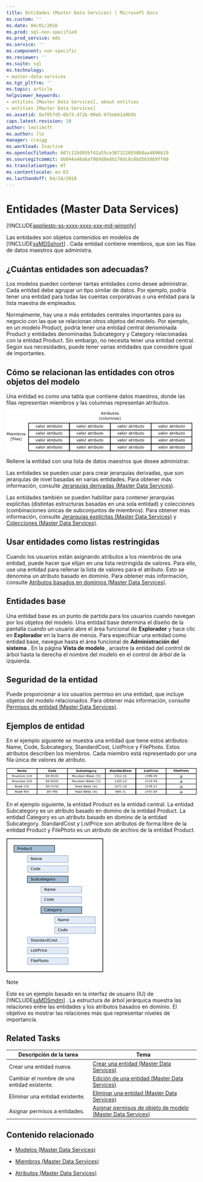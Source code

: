 ```yaml
---
title: Entidades (Master Data Services) | Microsoft Docs
ms.custom: ''
ms.date: 04/01/2016
ms.prod: sql-non-specified
ms.prod_service: mds
ms.service: ''
ms.component: non-specific
ms.reviewer: ''
ms.suite: sql
ms.technology:
- master-data-services
ms.tgt_pltfrm: ''
ms.topic: article
helpviewer_keywords:
- entities [Master Data Services], about entities
- entities [Master Data Services]
ms.assetid: 0af057d5-6b73-472b-99eb-9f5eb61a9b5b
caps.latest.revision: 10
author: leolimsft
ms.author: lle
manager: craigg
ms.workload: Inactive
ms.openlocfilehash: 0d7c11b995bf42a55ce3673120550b8aa4896b19
ms.sourcegitcommit: bb044a48a6af9b9d8edb178dc8c8bd5658b9ff68
ms.translationtype: HT
ms.contentlocale: es-ES
ms.lasthandoff: 04/18/2018
---
```

# <a name="entities-master-data-services"></a>Entidades (Master Data Services)

[!INCLUDE[appliesto-ss-xxxx-xxxx-xxx-md-winonly](../includes/appliesto-ss-xxxx-xxxx-xxx-md-winonly.md)]

  Las entidades son objetos contenidos en modelos de [!INCLUDE[ssMDSshort](../includes/ssmdsshort-md.md)] . Cada entidad contiene miembros, que son las filas de datos maestros que administra.  
  
## <a name="how-many-entities-are-appropriate"></a>¿Cuántas entidades son adecuadas?  
 Los modelos pueden contener tantas entidades como desee administrar. Cada entidad debe agrupar un tipo similar de datos. Por ejemplo, podría tener una entidad para todas las cuentas corporativas o una entidad para la lista maestra de empleados.  
  
 Normalmente, hay una o más entidades centrales importantes para su negocio con las que se relacionan otros objetos del modelo. Por ejemplo, en un modelo Product, podría tener una entidad central denominada Product y entidades denominadas Subcategory y Category relacionadas con la entidad Product. Sin embargo, no necesita tener una entidad central. Según sus necesidades, puede tener varias entidades que considere igual de importantes.  
  
## <a name="how-entities-relate-to-other-model-objects"></a>Cómo se relacionan las entidades con otros objetos del modelo  
 Una entidad es como una tabla que contiene datos maestros, donde las filas representan miembros y las columnas representan atributos.  
  
 ![Entidad de Master Data Services representada como una tabla](../master-data-services/media/mds-conc-entity-table.gif "Entidad de Master Data Services representada como una tabla")  
  
 Rellene la entidad con una lista de datos maestros que desee administrar.  
  
 Las entidades se pueden usar para crear jerarquías derivadas, que son jerarquías de nivel basadas en varias entidades. Para obtener más información, consulte [Jerarquías derivadas &#40;Master Data Services&#41;](../master-data-services/derived-hierarchies-master-data-services.md).  
  
 Las entidades también se pueden habilitar para contener jerarquías explícitas (distintas estructuras basadas en una sola entidad) y colecciones (combinaciones únicas de subconjuntos de miembros). Para obtener más información, consulte [Jerarquías explícitas &#40;Master Data Services&#41;](../master-data-services/explicit-hierarchies-master-data-services.md) y [Colecciones &#40;Master Data Services&#41;](../master-data-services/collections-master-data-services.md).  
  
## <a name="using-entities-as-constrained-lists"></a>Usar entidades como listas restringidas  
 Cuando los usuarios están asignando atributos a los miembros de una entidad, puede hacer que elijan en una lista restringida de valores. Para ello, use una entidad para rellenar la lista de valores para el atributo. Esto se denomina un atributo basado en dominio. Para obtener más información, consulte [Atributos basados en dominios &#40;Master Data Services&#41;](../master-data-services/domain-based-attributes-master-data-services.md).  
  
## <a name="base-entities"></a>Entidades base  
 Una entidad base es un punto de partida para los usuarios cuando navegan por los objetos del modelo. Una entidad base determina el diseño de la pantalla cuando un usuario abre el área funcional de **Explorador** y hace clic en **Explorador** en la barra de menús. Para especificar una entidad como entidad base, navegue hasta el área funcional de **Administración del sistema** . En la página **Vista de modelo** , arrastre la entidad del control de árbol hasta la derecha el nombre del modelo en el control de árbol de la izquierda.  
  
## <a name="entity-security"></a>Seguridad de la entidad  
 Puede proporcionar a los usuarios permiso en una entidad, que incluye objetos del modelo relacionados. Para obtener más información, consulte [Permisos de entidad &#40;Master Data Services&#41;](../master-data-services/entity-permissions-master-data-services.md).  
  
## <a name="entity-examples"></a>Ejemplos de entidad  
 En el ejemplo siguiente se muestra una entidad que tiene estos atributos: Name, Code, Subcategory, StandardCost, ListPrice y FilePhoto. Estos atributos describen los miembros. Cada miembro está representado por una fila única de valores de atributo.  
  
 ![Tabla de entidades de producto de bicicleta](../master-data-services/media/mds-conc-entity-table-w-data.gif "Tabla de entidades de producto de bicicleta")  
  
 En el ejemplo siguiente, la entidad Product es la entidad central. La entidad Subcategory es un atributo basado en domino de la entidad Product. La entidad Category es un atributo basado en domino de la entidad Subcategory. StandardCost y ListPrice son atributos de forma libre de la entidad Product y FilePhoto es un atributo de archivo de la entidad Product.  
  
 ![Estructura de árbol de entidad de producto](../master-data-services/media/mds-conc-entity-ui.gif "Estructura de árbol de entidad de producto")  
  
> [!NOTE]  
>  Este es un ejemplo basado en la interfaz de usuario (IU) de [!INCLUDE[ssMDSmdm](../includes/ssmdsmdm-md.md)] . La estructura de árbol jerárquica muestra las relaciones entre las entidades y los atributos basados en dominio. El objetivo es mostrar las relaciones más que representar niveles de importancia.  
  
## <a name="related-tasks"></a>Related Tasks  
  
|Descripción de la tarea|Tema|  
|----------------------|-----------|  
|Crear una entidad nueva.|[Crear una entidad &#40;Master Data Services&#41;](../master-data-services/create-an-entity-master-data-services.md)|  
|Cambiar el nombre de una entidad existente.|[Edición de una entidad &#40;Master Data Services&#41;](../master-data-services/edit-an-entity-master-data-services.md)|  
|Eliminar una entidad existente.|[Eliminar una entidad &#40;Master Data Services&#41;](../master-data-services/delete-an-entity-master-data-services.md)|  
|Asignar permisos a entidades.|[Asignar permisos de objeto de modelo &#40;Master Data Services&#41;](../master-data-services/assign-model-object-permissions-master-data-services.md)|  
  
## <a name="related-content"></a>Contenido relacionado  
  
-   [Modelos &#40;Master Data Services&#41;](../master-data-services/models-master-data-services.md)  
  
-   [Miembros &#40;Master Data Services&#41;](../master-data-services/members-master-data-services.md)  
  
-   [Atributos &#40;Master Data Services&#41;](../master-data-services/attributes-master-data-services.md)  
  
  
